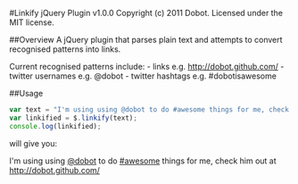 #Linkify jQuery Plugin v1.0.0
Copyright (c) 2011 Dobot. Licensed under the MIT license.

##Overview
A jQuery plugin that parses plain text and attempts to convert recognised patterns into links.

Current recognised patterns include:
	- links e.g. http://dobot.github.com/
	- twitter usernames e.g. @dobot
	- twitter hashtags e.g. #dobotisawesome

##Usage
```javascript
var text = "I'm using using @dobot to do #awesome things for me, check him out at http://dobot.github.com/";
var linkified = $.linkify(text);
console.log(linkified);
```
will give you:

I'm using using <a href="http://twitter.com/#!/dobot">@dobot</a> to do <a href="http://twitter.com/#!/search?q=%23awesome">#awesome</a> things for me, check him out at <a href="http://dobot.github.com/">http://dobot.github.com/</a>
